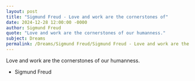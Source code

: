 ```yaml
---
layout: post
title: "Sigmund Freud - Love and work are the cornerstones of"
date: 2024-12-28 12:00:00 -0000
author: Sigmund Freud
quote: "Love and work are the cornerstones of our humanness."
subject: Dreams
permalink: /Dreams/Sigmund Freud/Sigmund Freud - Love and work are the cornerstones of
---
```


Love and work are the cornerstones of our humanness.

- Sigmund Freud
